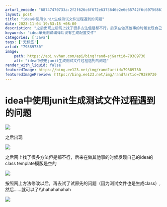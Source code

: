 ```yaml
---
arturl_encode: "68747470733a:2f2f626c6f672e6373646e2e6e65742f6c6975686175686175:2f61727469636c652f64657461696c732f3739333839373330"
layout: post
title: "idea中使用junit生成测试文件过程遇到的问题"
date: 2023-11-04 19:53:15 +08:00
description: "之后出现之后网上找了很多方法但是都不行，后来在做其他事的时候发现自己的idea的class temp"
keywords: "idea单元测试编译后没有生成配置文件"
categories: ['Java']
tags: ['无标签']
artid: "79389730"
image:
    path: https://api.vvhan.com/api/bing?rand=sj&artid=79389730
    alt: "idea中使用junit生成测试文件过程遇到的问题"
render_with_liquid: false
featuredImage: https://bing.ee123.net/img/rand?artid=79389730
featuredImagePreview: https://bing.ee123.net/img/rand?artid=79389730
---
```


# idea中使用junit生成测试文件过程遇到的问题

![](https://img-blog.csdn.net/20180227160522875?watermark/2/text/aHR0cDovL2Jsb2cuY3Nkbi5uZXQvbGl1aGF1aGF1/font/5a6L5L2T/fontsize/400/fill/I0JBQkFCMA==/dissolve/70)

之后出现

![](https://img-blog.csdn.net/2018022716061265?watermark/2/text/aHR0cDovL2Jsb2cuY3Nkbi5uZXQvbGl1aGF1aGF1/font/5a6L5L2T/fontsize/400/fill/I0JBQkFCMA==/dissolve/70)

之后网上找了很多方法但是都不行，后来在做其他事的时候发现自己的idea的class template模版是空的

![](https://img-blog.csdn.net/20180227160748752?watermark/2/text/aHR0cDovL2Jsb2cuY3Nkbi5uZXQvbGl1aGF1aGF1/font/5a6L5L2T/fontsize/400/fill/I0JBQkFCMA==/dissolve/70)

按照网上方法修改以后，再去试了试原先的问题（因为测试文件也是生成class）,然后……就可以了\\\\\\hahahahahah

![](https://img-blog.csdn.net/20180227161201901?watermark/2/text/aHR0cDovL2Jsb2cuY3Nkbi5uZXQvbGl1aGF1aGF1/font/5a6L5L2T/fontsize/400/fill/I0JBQkFCMA==/dissolve/70)
